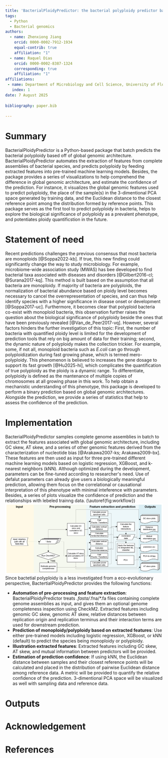 ```yaml
---
title: 'BacterialPloidyPredictor: the bacterial polyploidy predictor based on complete genomic assemblies'
tags:
  - Python
  - Bacterial genomics
authors:
  - name: Zhenxiong Jiang
    orcid: 0000-0002-7912-1934
    equal-contrib: true
    affiliation: "1"
  - name: Raquel Dias
    orcid: 0000-0002-8387-1324
    corresponding: true
    affiliation: "1"
affiliations:
 - name: Department of Microbiology and Cell Science, University of Florida, Gainesville, Florida, 32611, USA
   index: 1
date: 7 August 2025

bibliography: paper.bib

---
```


# Summary
BacterialPloidyPredictor is a Python-based package that batch predicts the bacterial polyploidy based off of global genomic architecture. BacterialPloidyPredictor automates the extraction of features from complete assemblies of bacterial species, and predicts polyploidy by feeding extracted features into pre-trained machine learning models. Besides, the package provides a series of visualizations to help comprehend the difference in global genomic architecture, and estimate the confidence of the prediction. For instance, it visualizes the global genomic features used to predict polyploidy, the place of the sample(s) in the 3-dimentional PCA space generated by training data, and the Euclidean distance to the closest reference point among the distribution formed by reference points. This package serves as the first tool to predict polyploidy in bacteria, helps to explore the biological significance of polyploidy as a prevalent phenotype, and potentiates ploidy quantificstion in the future. 

# Statement of need
Recent predictions challenges the previous consensus that most bacteria are monoploids [@Soppa2022-kb]. If true, this new finding could significantly change the way to study microbiology. For example, microbiome-wide association study (MWAS) has bee developed to find bacterial taxa associated with diseases and disorders [@Gilbert2016-cl; @Surana2017-kq]. This method is built based on the assumption that all bacteria are monoploidy. If majority of bacteria are polyploids, the normalization of bacterial abundance based on ploidy level becomes necessary to cancel the overrepresentation of species, and can thus help identify species with a higher significance in disease onset or development [@Soppa2017-uc]. Furthermore, it becomes clear that polyploid bacteria co-exist with monoploid bacteria, this observation further raises the question about the biological significance of polyploidy beside the ones that have been previously revealed [@Van_de_Peer2017-vq]. However, several factors hinders the further investigation of this topic: First, the number of bacteria with quantified ploidy level is limited for the development of prediction tools that rely on big amount of data for their training; second, the dynamic nature of polyploidy makes the collection trickier. For example, some, if not all, monoploid bacteria such as *E.coli* can go through polyploidization during fast growing phase, which is termed mero-polyploidy. This phenomenon is believed to increases the gene dosage to support its fast growth [@Hu2025-hi], which complicates the quantification of true polyploidy as the ploidy is a dynamic range. To differentiate, polyploidy is defined as the mantenance of multiple copies of chromosomes at all growing phase in this work. To help obtain a mechanistic understanding of this phenotype, this package is developed to perform a binary prediction based on global genomic architectures. Alongside the prediction, we provide a series of statistics that help to assess the confidence of the prediction.  

# Implementation
BacterialPloidyPredictor samples complete genome assemblies in batch to extract the features associated with global genomic architecture, including GC skew, AT skew, and a series of other genomic features derived from the characterization of nucleotide bias [@Arakawa2007-ks; Arakawa2009-bx]. These features are then used as input for three pre-trained different machine learning models based on logistic regression, XGBoost, and k-nearest neighbors (kNN). Although optimized during the development, parameters can be fine-tuned according to researcher's need. Use of defalut parameters can already give users a biologically meaningful prediction, allowing them focus on the correlational or causational interpretation of this phenotype with minimal inteference with parameters. Besides, a series of plots visualize the confidence of prediction and the relationships with lebeled trainng data. (\autoref{fig:workflow})
![BacterialPloidyPredictor.\label{fig:workflow}](figures/BacterialPloidyPredictor-flowchart.png)
Since bactetial polyploidy is a less investigated from a eco-evolutionary perspective, BactertialPloidyPredictor provides the following functions:
- **Automation of pre-processing and feature extraction**:
  BacterialPloidyPredictor treats *.fasta/*.fna/*.fa files containing complete genome assemblies as input, and gives them an optional genome completeness inspection using CheckM2. Extracted features including genomic GC skew, genomic AT skew, relative distances between replication origin and replication terminus and their interaction terms are used for downstream prediction.
- **Prediction of monoploidy/polyploidy based on extracted features**:
  Use either pre-trained models including logistic regression, XGBoost, or kNN (default) to predict the species being monoploidy or polyploidy.
- **Illustration extracted features**:
  Extracted features including GC skew, AT skew, and mutual information between predictors will be provided. 
- **Estimation of prediction confidence**:
  If using kNN, the Euclidean distance between samples and their closest reference points will be calculated and placed in the distribution of pairwise Euclidean distance among reference data. A metric will be provided to quantify the relative confidence of the prediction. 3-dimentional PCA space will be visualized as well with sampling data and reference data.

# Outputs

# Acknowledgement

# References
